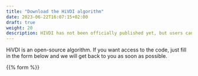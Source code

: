 ```yaml
---
title: "Download the HiVDI algorithm"
date: 2023-06-22T16:07:15+02:00
draft: true
weight: 20
description: HIVDI has not been officially published yet, but users can have access to the code via a simple form.
---
```

HiVDI is an open-source algorithm. If you want access to the code, just fill in the form below and we will get back to you as soon as possible.

{{% form %}}